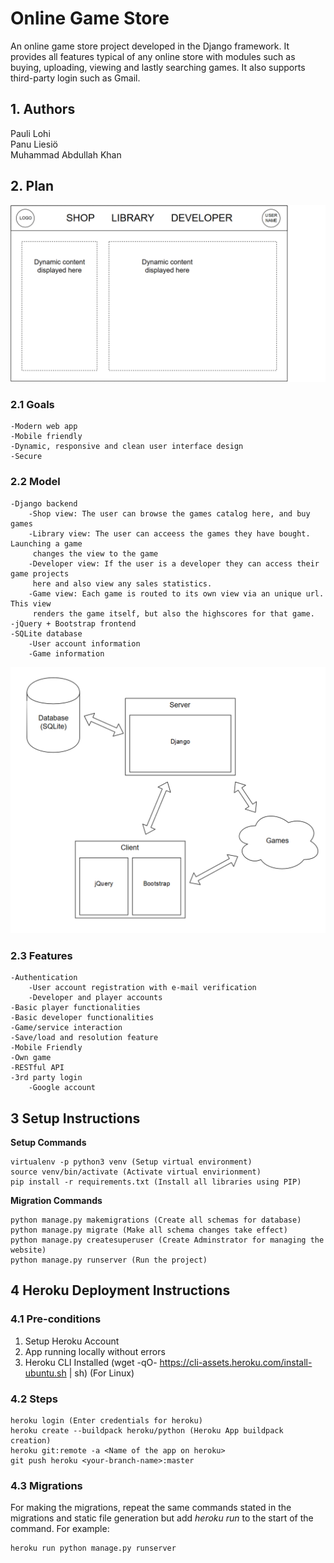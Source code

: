 # Online Game Store 

An online game store project developed in the Django framework. It provides all features typical of
any online store with modules such as buying, uploading, viewing and lastly searching games. It also
supports third-party login such as Gmail.

## 1. Authors

Pauli Lohi  
Panu Liesiö  
Muhammad Abdullah Khan  

## 2. Plan

![layout](docs/layout.png)

### 2.1 Goals

    -Modern web app  
    -Mobile friendly  
    -Dynamic, responsive and clean user interface design  
    -Secure  

### 2.2 Model

    -Django backend  
        -Shop view: The user can browse the games catalog here, and buy games  
        -Library view: The user can acceess the games they have bought. Launching a game
         changes the view to the game  
        -Developer view: If the user is a developer they can access their game projects
         here and also view any sales statistics.  
        -Game view: Each game is routed to its own view via an unique url. This view
         renders the game itself, but also the highscores for that game.  
    -jQuery + Bootstrap frontend  
    -SQLite database  
        -User account information  
        -Game information  

![architecture](docs/architecture.png)
    
### 2.3 Features
    -Authentication  
        -User account registration with e-mail verification  
        -Developer and player accounts  
    -Basic player functionalities  
    -Basic developer functionalities  
    -Game/service interaction  
    -Save/load and resolution feature  
    -Mobile Friendly  
    -Own game  
    -RESTful API  
    -3rd party login  
        -Google account
  
## 3 Setup Instructions

<b>Setup Commands</b>

    virtualenv -p python3 venv (Setup virtual environment)  
    source venv/bin/activate (Activate virtual envirionment)  
    pip install -r requirements.txt (Install all libraries using PIP)  

<b>Migration Commands</b>

    python manage.py makemigrations (Create all schemas for database)  
    python manage.py migrate (Make all schema changes take effect)  
    python manage.py createsuperuser (Create Adminstrator for managing the website)  
    python manage.py runserver (Run the project)  

## 4 Heroku Deployment Instructions

### 4.1 Pre-conditions

1. Setup Heroku Account
2. App running locally without errors
3. Heroku CLI Installed (wget -qO- https://cli-assets.heroku.com/install-ubuntu.sh | sh) (For Linux)

### 4.2 Steps

    heroku login (Enter credentials for heroku)  
    heroku create --buildpack heroku/python (Heroku App buildpack creation)  
    heroku git:remote -a <Name of the app on heroku>  
    git push heroku <your-branch-name>:master  

### 4.3 Migrations

For making the migrations, repeat the same commands stated in the migrations and static file generation but add <i>heroku run</i> to the start of the command. For example: 

    heroku run python manage.py runserver
	 



